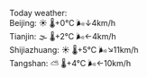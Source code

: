 Today weather:  
Beijing: ☀️   🌡️+0°C 🌬️↓4km/h  
Tianjin: 🌫  🌡️+2°C 🌬️←4km/h  
Shijiazhuang: ☀️   🌡️+5°C 🌬️↘11km/h  
Tangshan: ⛅️  🌡️+4°C 🌬️←10km/h  

